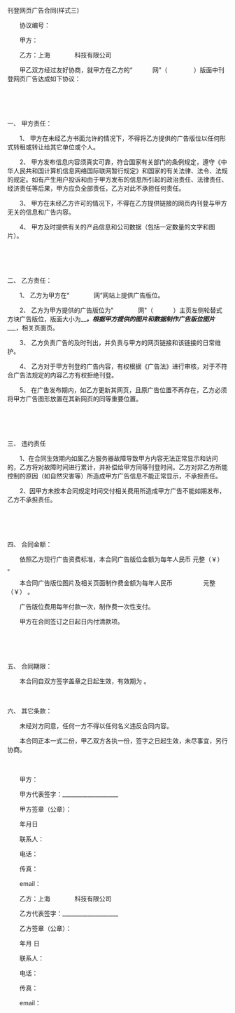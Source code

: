 



刊登网页广告合同(样式三)



 

　　协议编号：　　

　　甲方：

　　乙方：上海　　　　科技有限公司　　

　　甲乙双方经过友好协商，就甲方在乙方的“　　　 网”（　　　　 ）版面中刊登网页广告达成如下协议：

　　

　　

一、
 甲方责任：

　　1、 甲方在未经乙方书面允许的情况下，不得将乙方提供的广告版位以任何形式转租或转让给其它单位或个人。

　　2、 甲方发布信息内容须真实可靠，符合国家有关部门的条例规定，遵守《中华人民共和国计算机信息网络国际联网暂行规定》和国家的有关法律、法令、法规的规定。如有产生用户投诉和由于甲方发布的信息所引起的政治责任、法律责任、经济责任等后果，甲方应负全部责任，乙方对此不承担任何责任。

　　3、 甲方在未经乙方许可的情况下，不得在乙方提供链接的网页内刊登与甲方无关的信息和广告内容。

　　4、 甲方及时提供有关的产品信息和公司数据（包括一定数量的文字和图片）。

　　

　　

二、
 乙方责任：

　　1、 乙方为甲方在“　　　　网”网站上提供广告版位。

　　2、 乙方为甲方提供的广告版位为"　　　　网"（　　　 ）主页左侧轮替式方块广告版位，版面大小为__*___。根据甲方提供的图片和数据制作广告版位图片___*___，相关页面页。

　　3、 乙方负责广告的及时刊出，并负责与甲方的网页链接和该链接的日常维护。

　　4、 乙方对于甲方刊登的广告内容，有权根据《广告法》进行审核，对于不符合广告法规定的内容乙方有权拒绝刊登。

　　5、 在广告发布期内，如乙方更新其网页，且原广告位置不再存在，乙方必须将甲方广告图形放置在其新网页的同等重要位置。

　　

　　

三、
 违约责任

　　1、在合同生效期内如属乙方服务器故障导致甲方内容无法正常显示和访问的，乙方将对故障时间进行累计，并补偿给甲方同等刊登时间。乙方对非乙方所能控制的原因（如自然灾害等）所造成甲方广告信息不能正常显示，不承担责任。

　　2、因甲方未按本合同规定时间交付相关费用所造成甲方广告不能如期发布，乙方不承担责任。

　　

　　

四、
 合同金额：

　　依照乙方现行广告资费标准，本合同广告版位金额为每年人民币 元整（￥） 。

　　本合同广告版位图片及相关页面制作费金额为每年人民币　　　　　元整（￥） 。

　　广告版位费用每年付款一次，制作费一次性支付。

　　甲方在合同签订之日起日内付清款项。

　　

　　

五、
 合同期限：

　　本合同自双方签字盖章之日起生效，有效期为 。

　　

六、
 其它条款：

　　未经对方同意，任何一方不得以任何名义违反合同内容。

　　本合同正本一式二份，甲乙双方各执一份，签字之日起生效，未尽事宜，另行协商。　　

　　

　　甲方： 

　　甲方代表签字：____________________ 

　　甲方签章（公章）： 

　　年月日

　　联系人：

　　电话：

　　传真：

　　email： 　　

　　乙方：上海　　　　科技有限公司

　　乙方代表签字：____________________ 

　　乙方签章（公章）： 

　　年月 日

　　联系人：

　　电话：

　　传真：

　　email：　　